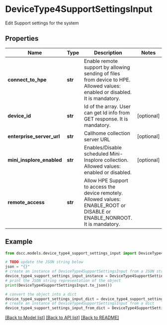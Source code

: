 # DeviceType4SupportSettingsInput

Edit Support settings for the system

## Properties

Name | Type | Description | Notes
------------ | ------------- | ------------- | -------------
**connect_to_hpe** | **str** | Enable remote support by allowing sending of files from device to HPE. Allowed values: enabled or disabled. It is mandatory. | 
**device_id** | **str** | Id of the array. User can get Id info from GET response. It is mandatory. | [optional] 
**enterprise_server_url** | **str** | Callhome collection server URL | [optional] 
**mini_insplore_enabled** | **str** | Enables/Disable scheduled Mini-Insplore collection. Allowed values: enabled or disabled. | [optional] 
**remote_access** | **str** | Allow HPE Support to access the device remotely. Allowed values: ENABLE_ROOT or DISABLE or ENABLE_NONROOT. It is mandatory. | 

## Example

```python
from dscc.models.device_type4_support_settings_input import DeviceType4SupportSettingsInput

# TODO update the JSON string below
json = "{}"
# create an instance of DeviceType4SupportSettingsInput from a JSON string
device_type4_support_settings_input_instance = DeviceType4SupportSettingsInput.from_json(json)
# print the JSON string representation of the object
print(DeviceType4SupportSettingsInput.to_json())

# convert the object into a dict
device_type4_support_settings_input_dict = device_type4_support_settings_input_instance.to_dict()
# create an instance of DeviceType4SupportSettingsInput from a dict
device_type4_support_settings_input_from_dict = DeviceType4SupportSettingsInput.from_dict(device_type4_support_settings_input_dict)
```
[[Back to Model list]](../README.md#documentation-for-models) [[Back to API list]](../README.md#documentation-for-api-endpoints) [[Back to README]](../README.md)


